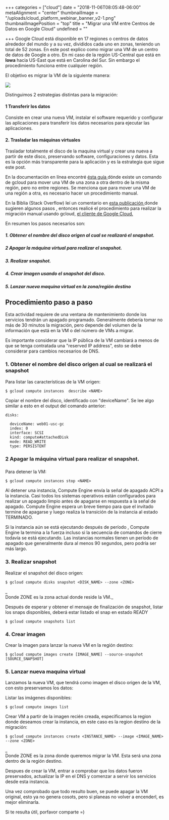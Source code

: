 +++
categories = ["cloud"]
date = "2018-11-06T08:05:48-06:00"
metaAlignment = "center"
thumbnailImage = "/uploads/cloud_platform_webinar_banner_v2-1.png"
thumbnailImagePosition = "top"
title = "Migrar una VM entre Centros de Datos en Google Cloud"
undefined = ""

+++
Google Cloud está disponible en 17 regiones o centros de datos alrededor del mundo y a su vez, divididos cada uno en zonas, teniendo un total de 52 zonas. En este post explico como migrar una VM de un centro de datos de Google a otro. En mi caso de la  región US-Central que está en **Iowa**  hacia US-East que está en Carolina del Sur. Sin embargo el procedimiento funciona entre cualquier región.

El objetivo es migrar la VM de la siguiente manera:

![](/uploads/GCE-1.png)

Distinguimos 2 estrategias distintas para la migración:

#### 1 Transferir los datos

Consiste en crear una nueva VM, instalar el software requerido y configurar las aplicaciones para transferir los datos necesarios para ejecutar las aplicaciones.

#### 2. Trasladar las máquinas virtuales

Trasladar totalmente el disco de la maquina virtual y crear una nueva a partir de este disco, preservando software, configuraciones y datos. Esta es la opción más transparente para la aplicación y es la estrategia que sigue este post.

En la documentación en línea encontré [ ésta guía ](https://cloud.google.com/compute/docs/instances/moving-instance-across-zones)dónde existe un comando de gcloud para mover una VM de una zona a otra dentro de la misma región, pero no entre regiones. Se menciona que para mover una VM de una región a otra, es necesario hacer un procedimiento manual.

En la Biblia (Stack Overflow)  leí un comentario en [esta publicación ](https://stackoverflow.com/questions/36441423/migrate-google-compute-engine-instance-to-a-different-region) donde sugieren algunos pasos , entonces realicé  el procedimiento para realizar la migración manual usando gcloud, [el cliente de Google Cloud.](https://cloud.google.com/sdk/gcloud/)

En resumen los pasos necesarios son:

##### 1. Obtener el nombre del disco origen al cual se realizará el snapshot.

##### 2 Apagar la máquina virtual para realizar el snapshot.

##### 3. Realizar snapshot.

##### 4. Crear imagen usando el snapshot del disco.

##### 5. Lanzar nueva maquina virtual en la zona/región destino

## Procedimiento paso a paso

Esta actividad requiere de una ventana de mantenimiento donde los servicios tendrán un apagado programado. Generalmente debería tomar no más de 30 minutos la migración, pero depende del volumen de la información que está en la VM o del número de VMs a migrar.

Es importante considerar que la IP pública de la VM cambiará a menos de que se tenga contratada una "reserved IP address", esto se debe considerar para cambios necesarios de DNS.

### 1. Obtener el nombre del disco origen al cual se realizará el snapshot

Para listar las características de la VM origen:

    $ gcloud compute instances  describe <NAME>

Copiar el nombre del disco, identificado con "deviceName". Se lee algo similar a esto en el output del comando anterior:

    disks:
    
      deviceName: web01-usc-gc
      index: 0
      interface: SCSI
      kind: compute#attachedDisk
      mode: READ_WRITE
      type: PERSISTENT

### 2 Apagar la máquina virtual para realizar el snapshot.

### 

Para detener la VM:

    $ gcloud compute instances stop <NAME>

Al detener una instancia, Compute Engine envía la señal de apagado ACPI a la instancia. Casi todos los sistemas operativos  están configurados para realizar un apagado limpio antes de apagarse en respuesta a la señal de apagado. Compute Engine espera un breve tiempo para que el invitado termine de apagarse y luego realiza la transición de la instancia al estado TERMINADO.

Si la instancia aún se está ejecutando después de período , Compute Engine la termina a la fuerza incluso si la secuencia de comandos de cierre todavía se está ejecutando. Las instancias normales tienen un período de apagado que generalmente dura al menos 90 segundos, pero podría ser más largo.

### 3. Realizar snapshot

Realizar el snapshot del disco origen:

    $ gcloud compute disks snapshot <DISK_NAME> --zone <ZONE>

_  
Donde ZONE es la zona actual donde reside la VM._

Después de esperar y obtener el mensaje de finalización de snapshot, listar los snaps disponibles, deberá estar listado el snap en estado READY

    $ gcloud compute snapshots list

### 4. Crear imagen

Crear la imagen para lanzar la nueva VM en la región destino:

    $ gcloud compute images create [IMAGE_NAME] --source-snapshot [SOURCE_SNAPSHOT]

### 5. Lanzar nueva maquina virtual

Lanzamos la nueva VM, que tendrá como imagen el disco origen de la VM, con esto preservamos los datos:

Listar las imágenes disponibles:

    $ gcloud compute images list

Crear VM a partir de la imagen recién creada, especificamos la region donde deseamos crear la instancia, en este caso es la region destino de la migración:

    $ gcloud compute instances create <INSTANCE_NAME> --image <IMAGE_NAME> --zone <ZONE>

_  
Donde ZONE es la zona donde queremos migrar la VM. Esta será una zona dentro de la región destino.

Despues de crear la VM, entrar a comprobar que los datos fueron preservados, actualizar la IP en el DNS y comenzar a servir los servicios desde esta instancia.

Una vez comprobado que todo resulto buen, se puede apagar la VM original, esto ya no genera cosots, pero si planeas no volver a encenderl, es mejor eliminarla.

Si te resulta útil, porfavor comparte =)